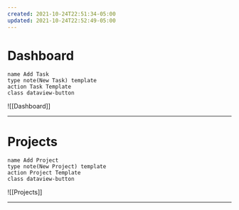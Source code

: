 ```yaml
---
created: 2021-10-24T22:51:34-05:00
updated: 2021-10-24T22:52:49-05:00
---
```

# Dashboard
```button
name Add Task
type note(New Task) template
action Task Template
class dataview-button
```

![[Dashboard]]

---

# Projects
```button
name Add Project
type note(New Project) template
action Project Template
class dataview-button
```

![[Projects]]

---
